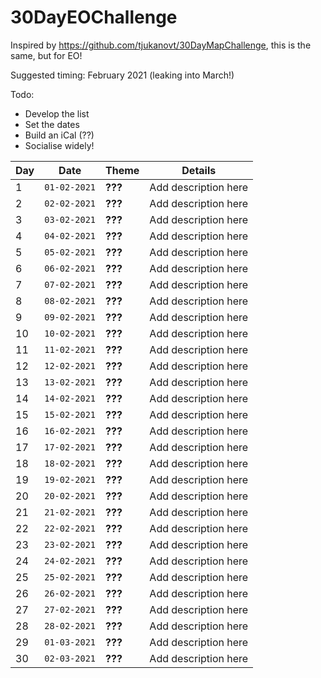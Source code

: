 # 30DayEOChallenge

Inspired by https://github.com/tjukanovt/30DayMapChallenge, this is the same, but for EO!

Suggested timing: February 2021 (leaking into March!)

Todo:

* Develop the list
* Set the dates
* Build an iCal (??)
* Socialise widely!

| **Day** | **Date**     | **Theme**                          | **Details**                                                                                                                                                                                                                                                                                                                                   |
| ------- | ------------ | ---------------------------------- | ------------------------ |
| 1       | `01-02-2021` | **???**                            | Add description here     |
| 2       | `02-02-2021` | **???**                            | Add description here     |
| 3       | `03-02-2021` | **???**                            | Add description here     |
| 4       | `04-02-2021` | **???**                            | Add description here     |
| 5       | `05-02-2021` | **???**                            | Add description here     |
| 6       | `06-02-2021` | **???**                            | Add description here     |
| 7       | `07-02-2021` | **???**                            | Add description here     |
| 8       | `08-02-2021` | **???**                            | Add description here     |
| 9       | `09-02-2021` | **???**                            | Add description here     |
| 10      | `10-02-2021` | **???**                            | Add description here     |
| 11      | `11-02-2021` | **???**                            | Add description here     |
| 12      | `12-02-2021` | **???**                            | Add description here     |
| 13      | `13-02-2021` | **???**                            | Add description here     |
| 14      | `14-02-2021` | **???**                            | Add description here     |
| 15      | `15-02-2021` | **???**                            | Add description here     |
| 16      | `16-02-2021` | **???**                            | Add description here     |
| 17      | `17-02-2021` | **???**                            | Add description here     |
| 18      | `18-02-2021` | **???**                            | Add description here     |
| 19      | `19-02-2021` | **???**                            | Add description here     |
| 20      | `20-02-2021` | **???**                            | Add description here     |
| 21      | `21-02-2021` | **???**                            | Add description here     |
| 22      | `22-02-2021` | **???**                            | Add description here     |
| 23      | `23-02-2021` | **???**                            | Add description here     |
| 24      | `24-02-2021` | **???**                            | Add description here     |
| 25      | `25-02-2021` | **???**                            | Add description here     |
| 26      | `26-02-2021` | **???**                            | Add description here     |
| 27      | `27-02-2021` | **???**                            | Add description here     |
| 28      | `28-02-2021` | **???**                            | Add description here     |
| 29      | `01-03-2021` | **???**                            | Add description here     |
| 30      | `02-03-2021` | **???**                            | Add description here     |
